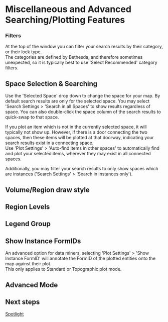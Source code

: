 # Miscellaneous and Advanced Searching/Plotting Features

### Filters
At the top of the window you can filter your search results by their category, or their lock type.<br/>
The categories are defined by Bethesda, and therefore sometimes unexpected, so it is typically best to use 'Select Recommended' category filters.

## Space Selection & Searching
Use the 'Selected Space' drop down to change the space for your map. By default search results are only for the selected space. You may select 'Search Settings > 'Search in all Spaces' to show results regardless of space. You can also double-click the space column of the search results to quick-swap to that space.<br/>

If you plot an item which is not in the currently selected space, it will typically not show up. However, if there is a door connecting the two spaces, then these items will be plotted at that doorway, indicating your search results exist in a connecting space.<br/>
Use 'Plot Settings' > 'Auto-find items in other spaces' to automatically find and plot your selected items, wherever they may exist in all connected spaces.<br/>

Additionally, you may filter your search results to only show spaces which are instances ('Search Settings' > 'Search in instances only').

## Volume/Region draw style

## Region Levels

## Legend Group

## Show Instance FormIDs
An advanced option for data miners, selecting 'Plot Settings' > 'Show Instance FormID' will annotate the FormID of the plotted entities onto the map against their plot.<br/>
This only applies to Standard or Topographic plot mode.

## Advanced Mode

## Next steps
[Spotlight](Spotlight.md)
